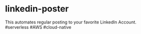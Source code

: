 # linkedin-poster
This automates regular posting to your favorite LinkedIn Account. #serverless #AWS #cloud-native

